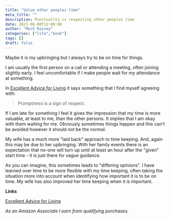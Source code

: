 ```yaml
---
title: "Value other peoples time"
meta_title: ""
description: Punctuality is respecting other peoples time
date: 2023-06-08T12:00:00
author: "Mark Rainey"
categories: ["life","book"]
tags: []
draft: false
---
```


Maybe it is my upbringing but I always try to be on time for things.


I am usually the first person on a call or attending a meeting, often joining slightly early. I feel uncomfortable if I make people wait for my attendance at something.

In [Excellent Advice for Living](https://amzn.to/3WLHCgj) it says something that I find myself agreeing with:

> Promptness is a sign of respect.

If I am late for something I feel it gives the impression that my time is more valuable, at least to me, than the other persons. It implies that I am okay with them waiting for me. Obviously sometimes things happen and this can't be avoided however it should not be the normal.

My wife has a much more "laid back" approach to time keeping. And, again this may be due to her upbringing. With her family events there is an expectation that no-one will turn up until at least an hour after the "given" start time - it is just there for vague guidance.

As you can imagine, this sometimes leads to "differing opinions". I have learned over time to be more flexible with my time keeping, often taking the situation more into account when identifying how important it is to be on time. My wife has also improved her time keeping when it is important.

__Links__

[Excellent Advice for Living](https://amzn.to/3WLHCgj) 

*As an Amazon Associate I earn from qualifying purchases.*
